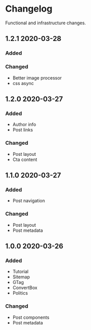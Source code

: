 # Changelog

Functional and infrastructure changes.


## 1.2.1 2020-03-28
### Added

### Changed
- Better image processor
- css async

## 1.2.0 2020-03-27
### Added
- Author info
- Post links

### Changed
- Post layout
- Cta content

## 1.1.0 2020-03-27
### Added
- Post navigation

### Changed
- Post layout
- Post metadata

## 1.0.0 2020-03-26
### Added
- Tutorial
- Sitemap
- GTag
- ConvertBox
- Politics

### Changed
- Post components
- Post metadata